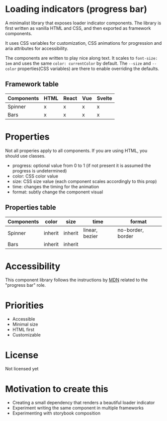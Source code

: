 # Loading indicators (progress bar)

A minimalist library that exposes loader indicator components. The library is
first written as vanilla HTML and CSS, and then exported as framework
components.

It uses CSS variables for customization, CSS animations for progression and 
aria attributes for accessibility.

The components are written to play nice along text. It scales to `font-size: 1em`
and uses the same `color: currentColor` by default. The `--size` and `--color`
properties(CSS variables) are there to enable overriding the defaults.

## Framework table

| Components | HTML | React | Vue | Svelte |
|------------|------|-------|-----|--------|
| Spinner    | x    | x     | x   | x      |
| Bars       | x    | x     | x   | x      |

# Properties 

Not all properies apply to all components. If you are using HTML, you should
use classes.

- progress: optional value from 0 to 1 (if not present it is assumed the progress is undetermined)
- color: CSS color value
- size: CSS size value (each component scales accordingly to this prop)
- time: changes the timing for the animation
- format: subtly change the component visual

## Properties table

| Components | color   | size    | time           | format            |
|------------|---------|---------|----------------|-------------------|
| Spinner    | inherit | inherit | linear, bezier | no-border, border |
| Bars       | inherit | inherit |                |                   |

# Accessibility

This component library follows the instructions by [MDN](https://developer.mozilla.org/en-US/docs/Web/Accessibility/ARIA/ARIA_Techniques/Using_the_progressbar_role)
related to the "progress bar" role.

# Priorities

- Accessible
- Minimal size
- HTML first 
- Customizable

# License

Not licensed yet

# Motivation to create this

- Creating a small dependency that renders a beautiful loader indicator
- Experiment writing the same component in multiple frameworks
- Experimenting with storybook composition 

